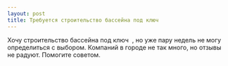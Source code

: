 ```yaml
---
layout: post 
title: Требуется строительство бассейна под ключ ‌ ‌ 
--- 
```

Хочу строительство бассейна под ключ ‌ ‌, но уже пару недель не могу определиться с выбором. Компаний в городе не так много, но отзывы не радуют. Помогите советом.